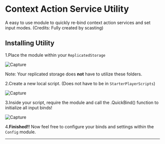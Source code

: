 # Context Action Service Utility

A easy to use module to quickly re-bind context action services and set input modes.
(Credits: Fully created by scasting)

## Installing Utility

1.Place the module within your `ReplicatedStorage` 

![Capture](https://user-images.githubusercontent.com/59159552/158519515-87da49d5-90e0-40a0-9049-0e400a64d581.PNG)

Note: Your replicated storage does **not** have to utilize these folders. 

2.Create a new local script. (Does not have to be in `StarterPlayerScripts`)

![Capture](https://user-images.githubusercontent.com/59159552/158519737-3d6eece2-45fc-48bb-b156-756569991f6b.PNG)

3.Inside your script, require the module and call the .QuickBind() function to initialize all input binds!

![Capture](https://user-images.githubusercontent.com/59159552/158519857-b6a2c345-c013-4eed-8144-62e502061859.PNG)

4.**Finished!!** Now feel free to configure your binds and settings within the `Config` module. 

----

